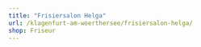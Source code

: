 ```yaml
---
title: "Frisiersalon Helga"
url: /klagenfurt-am-woerthersee/frisiersalon-helga/
shop: Friseur
---
```

